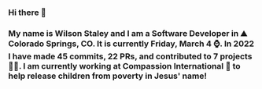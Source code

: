 ### Hi there 👋

### My name is Wilson Staley and I am a Software Developer in ⛰ Colorado Springs, CO.  It is currently Friday, March 4 ⌚. In 2022 I have made 45 commits, 22 PRs, and contributed to 7 projects 👨‍💻. I am currently working at Compassion International 🏢 to help release children from poverty in Jesus' name!
